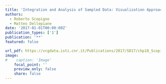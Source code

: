 ```yaml
---
title: 'Integration and Analysis of Sampled Data: Visualization Approaches and Platforms'
authors:
  - Roberto Scopigno
  - Matteo Dellepiane
date: '2017-01-01T00:00:00Z'
publication_types: ['1']
publication: '**'
featured: false

url_pdf: https://vcgdata.isti.cnr.it/Publications/2017/SD17/chp18_ScopignoDellepiane.pdf
image:
#    caption: 'Image'
    focal_point: ''
    preview_only: false
    share: false
---
```

